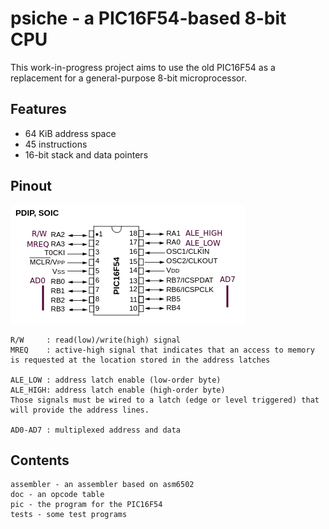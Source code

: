 # psiche - a PIC16F54-based 8-bit CPU

This work-in-progress project aims to use the old PIC16F54 as a replacement for a general-purpose 8-bit microprocessor.  

## Features

- 64 KiB address space  
- 45 instructions  
- 16-bit stack and data pointers  

## Pinout

![pinout diagram](pinout.png)

```
R/W     : read(low)/write(high) signal
MREQ    : active-high signal that indicates that an access to memory is requested at the location stored in the address latches

ALE_LOW : address latch enable (low-order byte)
ALE_HIGH: address latch enable (high-order byte)
Those signals must be wired to a latch (edge or level triggered) that will provide the address lines.

AD0-AD7 : multiplexed address and data
```

## Contents

```
assembler - an assembler based on asm6502
doc - an opcode table
pic - the program for the PIC16F54
tests - some test programs
```

